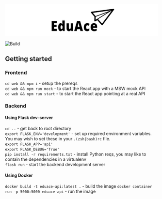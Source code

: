 ![Image](https://github.com/odrusso/eduace/blob/master/docs/resources/logo_small.png)

![Build](https://github.com/odrusso/eduace/actions/workflows/workflow.yaml/badge.svg)

## Getting started
### Frontend
`cd web && npm i` - setup the prereqs    
`cd web && npm run mock` - to start the React app with a MSW mock API  
`cd web && npm run start` - to start the React app pointing at a real API  

### Backend
#### Using Flask dev-server
`cd ..` - get back to root directory  
`export FLASK_ENV='development'` - set up required environment variables. You may wish to set these in your `.(zsh|bash)rc` file.  
`export FLASK_APP='api'`  
`export FLASK_DEBUG='True'`  
`pip install -r requirements.txt` - install Python reqs, you may like to contain the dependencies in a virtualenv  
`flask run` - start the backend development server  

#### Using Docker
`docker build -t eduace-api:latest .` - build the image
`docker container run -p 5000:5000 eduace-api` - run the image
